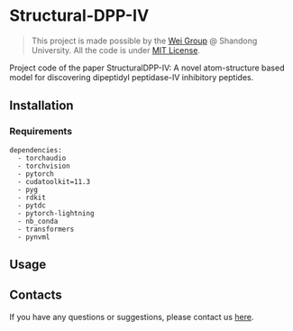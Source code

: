 # Structural-DPP-IV

> This project is made possible by the [Wei Group](http://wei-group.net/) @ Shandong University. 
> All the code is under [MIT License](https://opensource.org/licenses/MIT).


Project code of the paper StructuralDPP-IV: A novel atom-structure based model for discovering dipeptidyl peptidase-IV inhibitory peptides.

## Installation


### Requirements

```text
dependencies:
  - torchaudio
  - torchvision
  - pytorch
  - cudatoolkit=11.3
  - pyg
  - rdkit
  - pytdc
  - pytorch-lightning
  - nb_conda
  - transformers
  - pynvml
```



## Usage


## Contacts

If you have any questions or suggestions, please contact us [here](http://wei-group.net/).
